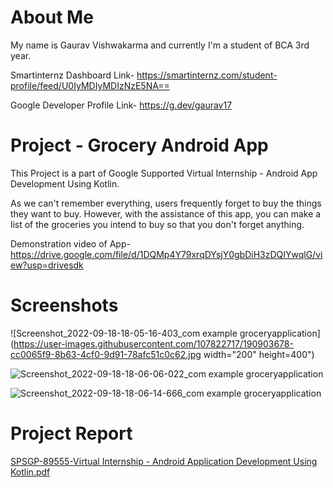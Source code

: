 # About Me
My name is Gaurav Vishwakarma and currently I'm a student of BCA 3rd year.

Smartinternz Dashboard Link- https://smartinternz.com/student-profile/feed/U0IyMDIyMDIzNzE5NA==

Google Developer Profile Link- https://g.dev/gaurav17


# Project - Grocery Android App
This Project is a part of Google Supported Virtual Internship - Android App Development Using Kotlin.

As we can't remember everything, users frequently forget to buy the things they want to buy. However, with the assistance of this app, you can make a list of the groceries you intend to buy so that you don't forget anything.

Demonstration video of App- https://drive.google.com/file/d/1DQMp4Y79xrqDYsjY0gbDiH3zDQIYwqlG/view?usp=drivesdk

# Screenshots

![Screenshot_2022-09-18-18-05-16-403_com example groceryapplication](https://user-images.githubusercontent.com/107822717/190903678-cc0065f9-8b63-4cf0-9d91-78afc51c0c62.jpg width="200" height=400")

![Screenshot_2022-09-18-18-06-06-022_com example groceryapplication](https://user-images.githubusercontent.com/107822717/190903687-60e10c81-c208-4548-8c40-97d5eb93069c.jpg)

![Screenshot_2022-09-18-18-06-14-666_com example groceryapplication](https://user-images.githubusercontent.com/107822717/190903797-fbfa9438-4062-45cb-8b5b-0e8e028f55e5.jpg)

# Project Report
[SPSGP-89555-Virtual Internship - Android Application Development Using Kotlin.pdf](https://github.com/smartinternz02/SPSGP-89555-Virtual-Internship---Android-Application-Development-Using-Kotlin/files/9594032/SPSGP-89555-Virtual.Internship.-.Android.Application.Development.Using.Kotlin.pdf)
